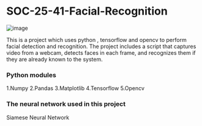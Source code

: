 # SOC-25-41-Facial-Recognition
![image](https://github.com/user-attachments/assets/9f9cc298-0dcf-4e38-a0cf-e487e1dbf340)

This is a project which uses python , tensorflow and opencv to perform facial detection and recognition. The project includes a script that captures video from a webcam, detects faces in each frame, and recognizes them if they are already known to the system.
### Python modules 
1.Numpy
2.Pandas
3.Matplotlib
4.Tensorflow
5.Opencv
### The neural network used in this project
Siamese Neural Network
